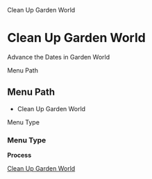 
Clean Up Garden World
# Clean Up Garden World


Advance the Dates in Garden World

Menu Path
## Menu Path



- Clean Up Garden World

Menu Type
### Menu Type

**Process**


[Clean Up Garden World](../../functional-guide/process/process-cleanupgardenworld.md)